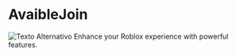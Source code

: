 # AvaibleJoin
<img src="https://github.com/user-attachments/assets/6819a193-192f-48b5-83e5-068e09119c4e" alt="Texto Alternativo">
Enhance your Roblox experience with powerful features.
